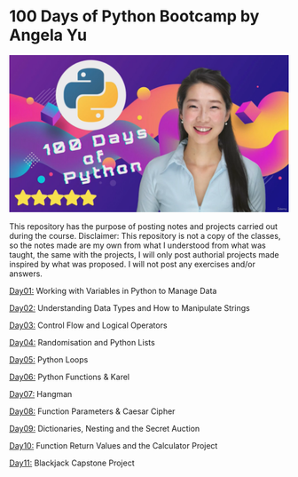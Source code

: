 # 100 Days of Python Bootcamp by Angela Yu

![dr.yu](./assets/dr.yu.png "100 Days of Python Bootcamp by Angela Yu")

This repository has the purpose of posting notes and projects carried out during the course.
Disclaimer: This repository is not a copy of the classes, so the notes made are my own from what I understood from what was taught, the same with the projects, I will only post authorial projects made inspired by what was proposed. I will not post any exercises and/or answers.



[Day01:](./Day01/) Working with Variables in Python to Manage Data

[Day02:](./Day02/) Understanding Data Types and How to Manipulate Strings

[Day03:](./Day03/) Control Flow and Logical Operators

[Day04:](./Day04/) Randomisation and Python Lists

[Day05:](./Day05/) Python Loops

[Day06:](./Day06/) Python Functions & Karel

[Day07:](./Day07/) Hangman

[Day08:](./Day08/) Function Parameters & Caesar Cipher

[Day09:](./Day09/) Dictionaries, Nesting and the Secret Auction

[Day10:](./Day10/) Function Return Values and the Calculator Project

[Day11:](./Day11/) Blackjack Capstone Project